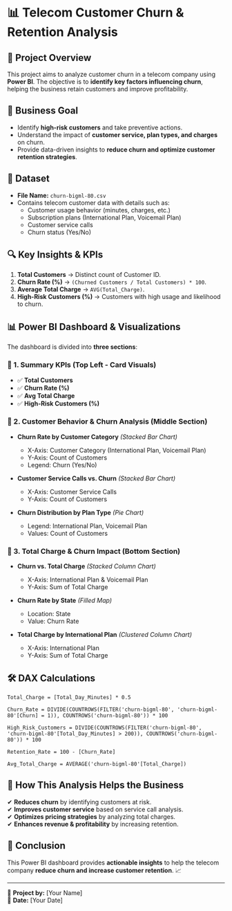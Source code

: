 # 📊 Telecom Customer Churn & Retention Analysis

## 📌 Project Overview
This project aims to analyze customer churn in a telecom company using **Power BI**. The objective is to **identify key factors influencing churn**, helping the business retain customers and improve profitability.

## 🎯 Business Goal
- Identify **high-risk customers** and take preventive actions.
- Understand the impact of **customer service, plan types, and charges** on churn.
- Provide data-driven insights to **reduce churn and optimize customer retention strategies**.

## 📂 Dataset
- **File Name:** `churn-bigml-80.csv`
- Contains telecom customer data with details such as:
  - Customer usage behavior (minutes, charges, etc.)
  - Subscription plans (International Plan, Voicemail Plan)
  - Customer service calls
  - Churn status (Yes/No)

## 🔍 Key Insights & KPIs
1. **Total Customers** → Distinct count of Customer ID.
2. **Churn Rate (%)** → `(Churned Customers / Total Customers) * 100`.
3. **Average Total Charge** → `AVG(Total_Charge)`.
4. **High-Risk Customers (%)** → Customers with high usage and likelihood to churn.

## 📊 Power BI Dashboard & Visualizations
The dashboard is divided into **three sections**:

### 🔹 1. Summary KPIs (Top Left - Card Visuals)
- ✅ **Total Customers**  
- ✅ **Churn Rate (%)**  
- ✅ **Avg Total Charge**  
- ✅ **High-Risk Customers (%)**  

### 🔹 2. Customer Behavior & Churn Analysis (Middle Section)
- **Churn Rate by Customer Category** *(Stacked Bar Chart)*  
  - X-Axis: Customer Category (International Plan, Voicemail Plan)  
  - Y-Axis: Count of Customers  
  - Legend: Churn (Yes/No)  

- **Customer Service Calls vs. Churn** *(Stacked Bar Chart)*  
  - X-Axis: Customer Service Calls  
  - Y-Axis: Count of Customers  

- **Churn Distribution by Plan Type** *(Pie Chart)*  
  - Legend: International Plan, Voicemail Plan  
  - Values: Count of Customers  

### 🔹 3. Total Charge & Churn Impact (Bottom Section)
- **Churn vs. Total Charge** *(Stacked Column Chart)*  
  - X-Axis: International Plan & Voicemail Plan  
  - Y-Axis: Sum of Total Charge  

- **Churn Rate by State** *(Filled Map)*  
  - Location: State  
  - Value: Churn Rate  

- **Total Charge by International Plan** *(Clustered Column Chart)*  
  - X-Axis: International Plan  
  - Y-Axis: Sum of Total Charge  

## 🛠️ DAX Calculations
```DAX
Total_Charge = [Total_Day_Minutes] * 0.5

Churn_Rate = DIVIDE(COUNTROWS(FILTER('churn-bigml-80', 'churn-bigml-80'[Churn] = 1)), COUNTROWS('churn-bigml-80')) * 100

High_Risk_Customers = DIVIDE(COUNTROWS(FILTER('churn-bigml-80', 'churn-bigml-80'[Total_Day_Minutes] > 200)), COUNTROWS('churn-bigml-80')) * 100

Retention_Rate = 100 - [Churn_Rate]

Avg_Total_Charge = AVERAGE('churn-bigml-80'[Total_Charge])
```

## 🚀 How This Analysis Helps the Business
✔ **Reduces churn** by identifying customers at risk.  
✔ **Improves customer service** based on service call analysis.  
✔ **Optimizes pricing strategies** by analyzing total charges.  
✔ **Enhances revenue & profitability** by increasing retention.  

## 📢 Conclusion
This Power BI dashboard provides **actionable insights** to help the telecom company **reduce churn and increase customer retention**. 📈  

---
🔗 **Project by:** [Your Name]  
📅 **Date:** [Your Date]  
